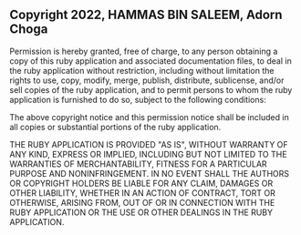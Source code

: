 ## Copyright 2022, HAMMAS BIN SALEEM, Adorn Choga

Permission is hereby granted, free of charge, to any person obtaining a copy of this ruby application and associated documentation files, to deal in the ruby application without restriction, including without limitation the rights to use, copy, modify, merge, publish, distribute, sublicense, and/or sell copies of the ruby application, and to permit persons to whom the ruby application is furnished to do so, subject to the following conditions:

The above copyright notice and this permission notice shall be included in all copies or substantial portions of the ruby application.

THE RUBY APPLICATION IS PROVIDED "AS IS", WITHOUT WARRANTY OF ANY KIND, EXPRESS OR IMPLIED, INCLUDING BUT NOT LIMITED TO THE WARRANTIES OF MERCHANTABILITY, FITNESS FOR A PARTICULAR PURPOSE AND NONINFRINGEMENT. IN NO EVENT SHALL THE AUTHORS OR COPYRIGHT HOLDERS BE LIABLE FOR ANY CLAIM, DAMAGES OR OTHER LIABILITY, WHETHER IN AN ACTION OF CONTRACT, TORT OR OTHERWISE, ARISING FROM, OUT OF OR IN CONNECTION WITH THE RUBY APPLICATION OR THE USE OR OTHER DEALINGS IN THE RUBY APPLICATION.